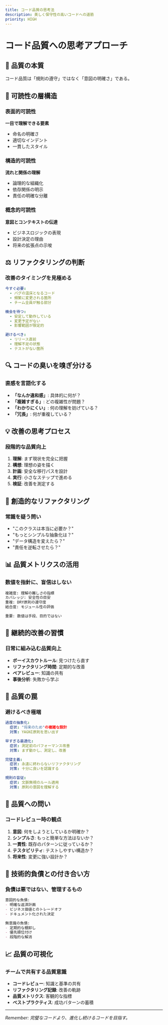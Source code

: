 ```yaml
---
title: コード品質の思考法
description: 美しく保守性の高いコードへの道筋
priority: HIGH
---
```


# コード品質への思考アプローチ

## 🎯 品質の本質

コード品質は「規則の遵守」ではなく「意図の明確さ」である。

## 📖 可読性の層構造

### 表面的可読性
**一目で理解できる要素**
- 命名の明確さ
- 適切なインデント
- 一貫したスタイル

### 構造的可読性
**流れと関係の理解**
- 論理的な組織化
- 依存関係の明示
- 責任の明確な分離

### 概念的可読性
**意図とコンテキストの伝達**
- ビジネスロジックの表現
- 設計決定の理由
- 将来の拡張点の示唆

## ⚖️ リファクタリングの判断

### 改善のタイミングを見極める
```yaml
今すぐ必要:
  - バグの温床となるコード
  - 頻繁に変更される箇所
  - チーム全員が触る部分

機会を待つ:
  - 安定して動作している
  - 変更予定がない
  - 影響範囲が限定的

避けるべき:
  - リリース直前
  - 理解不足の状態
  - テストがない箇所
```

## 🔍 コードの臭いを嗅ぎ分ける

### 直感を言語化する
- **「なんか違和感」**: 具体的に何が？
- **「複雑すぎる」**: どの複雑性が問題？
- **「わかりにくい」**: 何の理解を妨げている？
- **「冗長」**: 何が重複している？

## 💡 改善の思考プロセス

### 段階的な品質向上
1. **理解**: まず現状を完全に把握
2. **構想**: 理想の姿を描く
3. **計画**: 安全な移行パスを設計
4. **実行**: 小さなステップで進める
5. **検証**: 改善を測定する

## 🎨 創造的なリファクタリング

### 常識を疑う問い
- "このクラスは本当に必要か？"
- "もっとシンプルな抽象化は？"
- "データ構造を変えたら？"
- "責任を逆転させたら？"

## 📊 品質メトリクスの活用

### 数値を指針に、盲信はしない
```markdown
複雑度: 理解の難しさの指標
カバレッジ: 安全性の目安
重複: DRY原則の遵守度
結合度: モジュール性の評価

重要: 数値は手段、目的ではない
```

## 🔄 継続的改善の習慣

### 日常に組み込む品質向上
- **ボーイスカウトルール**: 見つけたら直す
- **リファクタリング時間**: 定期的な改善
- **ペアレビュー**: 知識の共有
- **事後分析**: 失敗から学ぶ

## 🚫 品質の罠

### 避けるべき極端
```yaml
過度の抽象化:
  症状: "将来のため"の複雑な設計
  対策: YAGNI原則を思い出す

早すぎる最適化:
  症状: 測定前のパフォーマンス改善
  対策: まず動かし、測定し、改善

完璧主義:
  症状: 永遠に終わらないリファクタリング
  対策: 十分に良いを認識する

規則の盲従:
  症状: 文脈無視のルール適用
  対策: 原則の意図を理解する
```

## 💭 品質への問い

### コードレビュー時の観点
1. **意図**: 何をしようとしているか明確か？
2. **シンプルさ**: もっと簡単な方法はないか？
3. **一貫性**: 既存のパターンに従っているか？
4. **テスタビリティ**: テストしやすい構造か？
5. **将来性**: 変更に強い設計か？

## 🌱 技術的負債との付き合い方

### 負債は悪ではない、管理するもの
```markdown
意図的な負債:
- 明確な返済計画
- ビジネス価値とのトレードオフ
- ドキュメント化された決定

無意識の負債:
- 定期的な棚卸し
- 優先順位付け
- 段階的な解消
```

## 📈 品質の可視化

### チームで共有する品質意識
- **コードレビュー**: 知識と基準の共有
- **リファクタリング記録**: 改善の軌跡
- **品質メトリクス**: 客観的な指標
- **ベストプラクティス**: 成功パターンの蓄積

---

*Remember: 完璧なコードより、進化し続けるコードを目指す。*